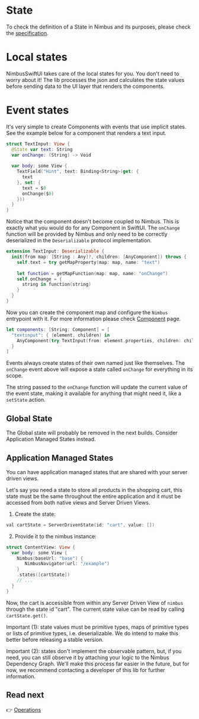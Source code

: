 # State
To check the definition of a State in Nimbus and its purposes, please check the [specification](specification/state).

# Local states
NimbusSwiftUI takes care of the local states for you. You don't need to worry about it! The lib processes the json and calculates the state values
before sending data to the UI layer that renders the components.

# Event states
It's very simple to create Components with events that use implicit states. See the example below for a component that renders a text input.

```swift
struct TextInput: View {
  @State var text: String
  var onChange: (String) -> Void
  
  var body: some View {
    TextField("Hint", text: Binding<String>(get: {
      text
    }, set: {
      text = $0
      onChange($0)
    }))
  }
}
```

Notice that the component doesn't become coupled to Nimbus. This is exactly what you would do for any Component in SwiftUI. The `onChange` function
will be provided by Nimbus and only need to be correctly deserialized in the `Deserializable` protocol implementation.

```swift
extension TextInput: Deserializable {
  init(from map: [String : Any]?, children: [AnyComponent]) throws {
    self.text = try getMapProperty(map: map, name: "text")
    
    let function = getMapFunction(map: map, name: "onChange")
    self.onChange = {
      string in function(string)
    }
  }
}
```

Now you can create the component map and configure the `Nimbus` entrypoint with it. For more information please check [Component](component.md) page.

```swift
let components: [String: Component] = [
  "textinput": { (element, children) in
    AnyComponent(try TextInput(from: element.properties, children: children))
  }
]
```

Events always create states of their own named just like themselves. The `onChange` event above will expose a state called `onChange` for everything
in its scope.

The string passed to the `onChange` function will update the current value of the event state, making it available for anything that might need it,
like a `setState` action.

## Global State
The Global state will probably be removed in the next builds. Consider Application Managed States instead.

## Application Managed States
You can have application managed states that are shared with your server driven views.

Let's say you need a state to store all products in the shopping cart, this state must be the same throughout the entire application and it must
be accessed from both native views and Server Driven Views.

1. Create the state:
```swift
val cartState = ServerDrivenState(id: "cart", value: [])
```

2. Provide it to the nimbus instance:
```swift
struct ContentView: View {
  var body: some View {
    Nimbus(baseUrl: "base") {
       NimbusNavigator(url: "/example")
    }
    .states([cartState])
    // ...
  }
}
```

Now, the cart is accessible from within any Server Driven View of `nimbus` through the state id "cart". The current state value can be read by
calling `cartState.get()`.

Important (1): state values must be primitive types, maps of primitive types or lists of primitive types, i.e. deserializable. We do intend to make this
better before releasing a stable version.

Important (2): states don't implement the observable pattern, but, if you need, you can still observe it by attaching your logic to the Nimbus
Dependency Graph. We'll make this process far easier in the future, but for now, we recommend contacting a developer of this lib for further
information.

## Read next
:point_right: [Operations](operation.md)
